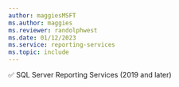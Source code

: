 ```yaml
---
author: maggiesMSFT
ms.author: maggies
ms.reviewer: randolphwest
ms.date: 01/12/2023
ms.service: reporting-services
ms.topic: include
---
```

✅ SQL Server Reporting Services (2019 and later)